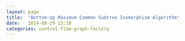 ```yaml
---
layout:	page
title:	"Bottom-Up Maximum Common Subtree Isomorphism Algorithm"
date:	2014-08-29 13:18
categories: control-flow-graph-factory
---
```

